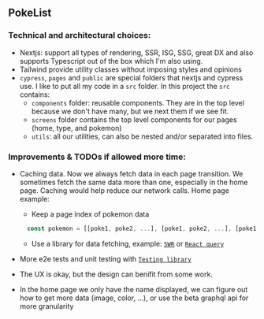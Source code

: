## PokeList

### Technical and architectural choices:

- Nextjs: support all types of rendering, SSR, ISG, SSG, great DX and also supports Typescript out of the box which I'm also using.
- Tailwind provide utility classes without imposing styles and opinions
- `cypress`, `pages` and `public` are special folders that nextjs and cypress use. I like to put all my code in a `src` folder. In this project the `src` contains:
  - `components` folder: reusable components. They are in the top level because we don't have many, but we next them if we see fit.
  - `screens` folder contains the top level components for our pages (home, type, and pokemon)
  - `utils`: all our utilities, can also be nested and/or separated into files.

### Improvements & TODOs if allowed more time:

- Caching data. Now we always fetch data in each page transition. We sometimes fetch the same data more than one, especially in the home page. Caching would help reduce our network calls. Home page example:

  - Keep a page index of pokemon data

  ```js
    const pokemon = [[poke1, poke2, ...], [poke1, poke2, ...], [poke1, poke2, ...], ...]
  ```

  - Use a library for data fetching, example: [`SWR`](https://swr.vercel.app/) or [`React query`](https://react-query.tanstack.com/)

- More e2e tests and unit testing with [`Testing library`](https://testing-library.com/docs/react-testing-library/intro/)

- The UX is okay, but the design can benifit from some work.

- In the home page we only have the name displayed, we can figure out how to get more data (image, color, ...), or use the beta graphql api for more granularity
